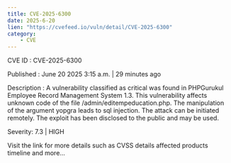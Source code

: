 ```yaml
---
title: CVE-2025-6300
date: 2025-6-20
lien: "https://cvefeed.io/vuln/detail/CVE-2025-6300"
category:
    - CVE
---
```


CVE ID : CVE-2025-6300

Published :  June 20
2025
3:15 a.m. | 29 minutes ago

Description : A vulnerability classified as critical was found in PHPGurukul Employee Record Management System 1.3. This vulnerability affects unknown code of the file /admin/editempeducation.php. The manipulation of the argument yopgra leads to sql injection. The attack can be initiated remotely. The exploit has been disclosed to the public and may be used.

Severity: 7.3 | HIGH

Visit the link for more details
such as CVSS details
affected products
timeline
and more...
